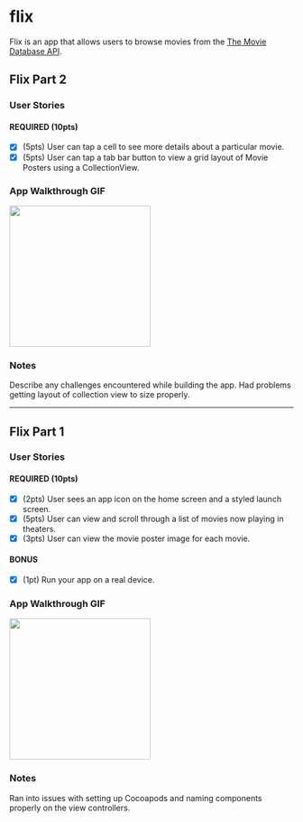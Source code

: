 # flix

Flix is an app that allows users to browse movies from the [The Movie Database API](http://docs.themoviedb.apiary.io/#).

## Flix Part 2

### User Stories

#### REQUIRED (10pts)
- [x] (5pts) User can tap a cell to see more details about a particular movie.
- [x] (5pts) User can tap a tab bar button to view a grid layout of Movie Posters using a CollectionView.

### App Walkthrough GIF

<img src="/flix_final.gif" width="250"/>

### Notes
Describe any challenges encountered while building the app.
Had problems getting layout of collection view to size properly. 

---

## Flix Part 1
### User Stories

#### REQUIRED (10pts)
- [x] (2pts) User sees an app icon on the home screen and a styled launch screen.
- [x] (5pts) User can view and scroll through a list of movies now playing in theaters.
- [x] (3pts) User can view the movie poster image for each movie.

#### BONUS
- [x] (1pt) Run your app on a real device.

### App Walkthrough GIF
<img src="/flix.gif" width="250"/>

### Notes
Ran into issues with setting up Cocoapods and naming components properly on the view controllers. 
